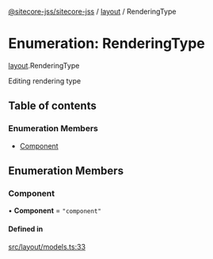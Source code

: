 [@sitecore-jss/sitecore-jss](../README.md) / [layout](../modules/layout.md) / RenderingType

# Enumeration: RenderingType

[layout](../modules/layout.md).RenderingType

Editing rendering type

## Table of contents

### Enumeration Members

- [Component](layout.RenderingType.md#component)

## Enumeration Members

### Component

• **Component** = ``"component"``

#### Defined in

[src/layout/models.ts:33](https://github.com/Sitecore/jss/blob/618adb76d/packages/sitecore-jss/src/layout/models.ts#L33)
